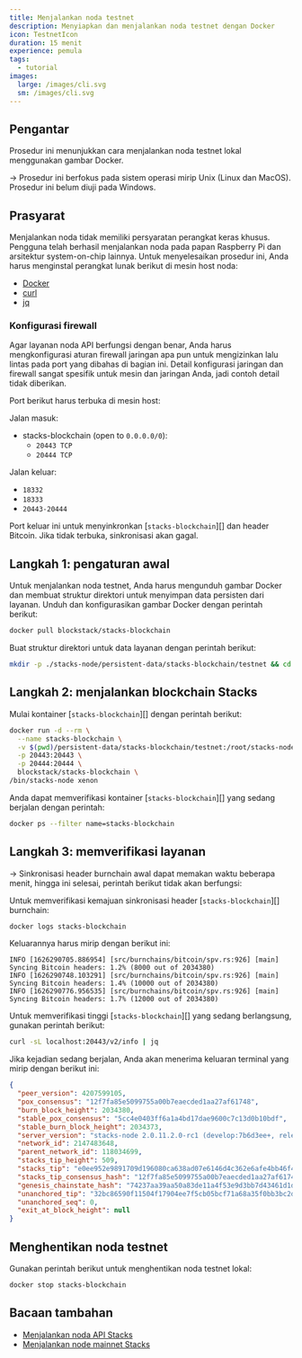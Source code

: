 ```yaml
---
title: Menjalankan noda testnet
description: Menyiapkan dan menjalankan noda testnet dengan Docker
icon: TestnetIcon
duration: 15 menit
experience: pemula
tags:
  - tutorial
images:
  large: /images/cli.svg
  sm: /images/cli.svg
---
```


## Pengantar

Prosedur ini menunjukkan cara menjalankan noda testnet lokal menggunakan gambar Docker.

-> Prosedur ini berfokus pada sistem operasi mirip Unix (Linux dan MacOS). Prosedur ini belum diuji pada Windows.

## Prasyarat

Menjalankan noda tidak memiliki persyaratan perangkat keras khusus. Pengguna telah berhasil menjalankan noda pada papan Raspberry Pi dan arsitektur system-on-chip lainnya. Untuk menyelesaikan prosedur ini, Anda harus menginstal perangkat lunak berikut di mesin host noda:

- [Docker](https://docs.docker.com/get-docker/)
- [curl](https://curl.se/download.html)
- [jq](https://stedolan.github.io/jq/download/)

### Konfigurasi firewall

Agar layanan noda API berfungsi dengan benar, Anda harus mengkonfigurasi aturan firewall jaringan apa pun untuk mengizinkan lalu lintas pada port yang dibahas di bagian ini. Detail konfigurasi jaringan dan firewall sangat spesifik untuk mesin dan jaringan Anda, jadi contoh detail tidak diberikan.

Port berikut harus terbuka di mesin host:

Jalan masuk:

- stacks-blockchain (open to `0.0.0.0/0`):
  - `20443 TCP`
  - `20444 TCP`

Jalan keluar:

- `18332`
- `18333`
- `20443-20444`

Port keluar ini untuk menyinkronkan [`stacks-blockchain`][] dan header Bitcoin. Jika tidak terbuka, sinkronisasi akan gagal.

## Langkah 1: pengaturan awal

Untuk menjalankan noda testnet, Anda harus mengunduh gambar Docker dan membuat struktur direktori untuk menyimpan data persisten dari layanan. Unduh dan konfigurasikan gambar Docker dengan perintah berikut:

```sh
docker pull blockstack/stacks-blockchain
```

Buat struktur direktori untuk data layanan dengan perintah berikut:

```sh
mkdir -p ./stacks-node/persistent-data/stacks-blockchain/testnet && cd stacks-node
```

## Langkah 2: menjalankan blockchain Stacks

Mulai kontainer [`stacks-blockchain`][] dengan perintah berikut:

```sh
docker run -d --rm \
  --name stacks-blockchain \
  -v $(pwd)/persistent-data/stacks-blockchain/testnet:/root/stacks-node/data \
  -p 20443:20443 \
  -p 20444:20444 \
  blockstack/stacks-blockchain \
/bin/stacks-node xenon
```

Anda dapat memverifikasi kontainer [`stacks-blockchain`][] yang sedang berjalan dengan perintah:

```sh
docker ps --filter name=stacks-blockchain
```

## Langkah 3: memverifikasi layanan

-> Sinkronisasi header burnchain awal dapat memakan waktu beberapa menit, hingga ini selesai, perintah berikut tidak akan berfungsi:

Untuk memverifikasi kemajuan sinkronisasi header [`stacks-blockchain`][] burnchain:

```sh
docker logs stacks-blockchain
```

Keluarannya harus mirip dengan berikut ini:

```
INFO [1626290705.886954] [src/burnchains/bitcoin/spv.rs:926] [main] Syncing Bitcoin headers: 1.2% (8000 out of 2034380)
INFO [1626290748.103291] [src/burnchains/bitcoin/spv.rs:926] [main] Syncing Bitcoin headers: 1.4% (10000 out of 2034380)
INFO [1626290776.956535] [src/burnchains/bitcoin/spv.rs:926] [main] Syncing Bitcoin headers: 1.7% (12000 out of 2034380)
```

Untuk memverifikasi tinggi [`stacks-blockchain`][] yang sedang berlangsung, gunakan perintah berikut:

```sh
curl -sL localhost:20443/v2/info | jq
```

Jika kejadian sedang berjalan, Anda akan menerima keluaran terminal yang mirip dengan berikut ini:

```json
{
  "peer_version": 4207599105,
  "pox_consensus": "12f7fa85e5099755a00b7eaecded1aa27af61748",
  "burn_block_height": 2034380,
  "stable_pox_consensus": "5cc4e0403ff6a1a4bd17dae9600c7c13d0b10bdf",
  "stable_burn_block_height": 2034373,
  "server_version": "stacks-node 2.0.11.2.0-rc1 (develop:7b6d3ee+, release build, linux [x86_64])",
  "network_id": 2147483648,
  "parent_network_id": 118034699,
  "stacks_tip_height": 509,
  "stacks_tip": "e0ee952e9891709d196080ca638ad07e6146d4c362e6afe4bb46f42d5fe584e8",
  "stacks_tip_consensus_hash": "12f7fa85e5099755a00b7eaecded1aa27af61748",
  "genesis_chainstate_hash": "74237aa39aa50a83de11a4f53e9d3bb7d43461d1de9873f402e5453ae60bc59b",
  "unanchored_tip": "32bc86590f11504f17904ee7f5cb05bcf71a68a35f0bb3bc2d31aca726090842",
  "unanchored_seq": 0,
  "exit_at_block_height": null
}

```

## Menghentikan noda testnet

Gunakan perintah berikut untuk menghentikan noda testnet lokal:

```sh
docker stop stacks-blockchain
```

## Bacaan tambahan

<!-- markdown-link-check-disable -->

- [Menjalankan noda API Stacks](https://docs.hiro.so/get-started/running-api-node)
- [Menjalankan node mainnet Stacks](running-mainnet-node)
<!-- markdown-link-check-enable-->
